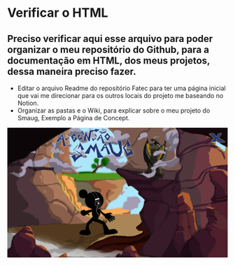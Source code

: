 # Verificar o HTML

## Preciso verificar aqui esse arquivo para poder organizar o meu repositório do Github, para a documentação em HTML, dos meus projetos, dessa maneira preciso fazer. 
- Editar o arquivo Readme do repositório Fatec para ter uma página inicial que vai me direcionar para os outros locais do projeto me baseando no Notion. 
- Organizar as pastas e o Wiki, para explicar sobre o meu projeto do Smaug, Exemplo a Página de Concept. 



<body><article id="1cc061b7-ddcd-4ac3-b02e-1db2e2a2691a" class="page sans"><a href="https://github.com/leafar3103/Projetos/wiki/Ascens%C3%A3o-de-Smaug"><header><img class="page-cover-image" src="Concept%20Art%20553a747a98204657864baebdd9188a72/Capa_Etapa_Final.jpg" style="object-position:center 0%"/></a>
